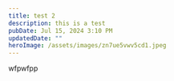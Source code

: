 ```yaml
---
title: test 2
description: this is a test
pubDate: Jul 15, 2024 3:10 PM
updatedDate: ""
heroImage: /assets/images/zn7ue5vwv5cd1.jpeg
---
```

wfpwfpp
